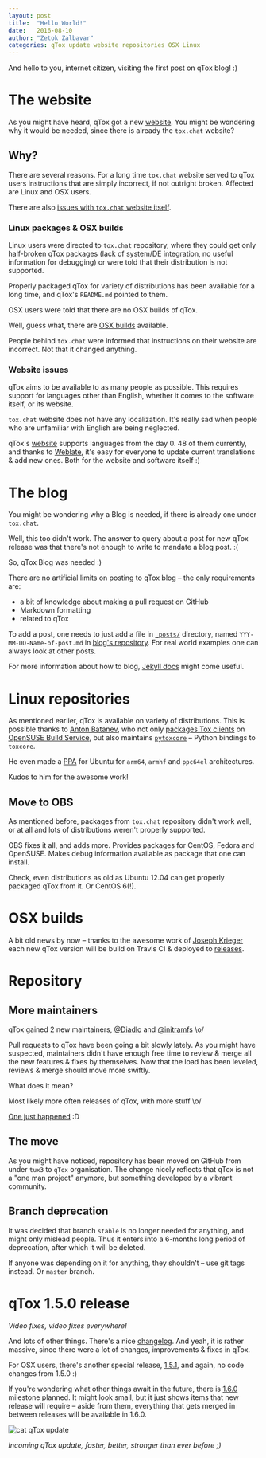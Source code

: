 ```yaml
---
layout: post
title:  "Hello World!"
date:   2016-08-10
author: "Zetok Zalbavar"
categories: qTox update website repositories OSX Linux
---
```



And hello to you, internet citizen, visiting the first post on qTox blog! :)

# The website

As you might have heard, qTox got a new [website]. You might be wondering why
it would be needed, since there is already the `tox.chat` website?

## Why?

There are several reasons. For a long time `tox.chat` website served to qTox
users instructions that are simply incorrect, if not outright broken. Affected
are Linux and OSX users.

There are also [issues with `tox.chat` website itself](#website-issues).

### Linux packages & OSX builds

Linux users were directed to `tox.chat` repository, where they could get only
half-broken qTox packages (lack of system/DE integration, no useful
information for debugging) or were told that their distribution is not
supported.

Properly packaged qTox for variety of distributions has been available for a
long time, and qTox's `README.md` pointed to them.

OSX users were told that there are no OSX builds of qTox.

Well, guess what, there are [OSX builds] available.

People behind `tox.chat` were informed that instructions on their website are
incorrect. Not that it changed anything.

### Website issues

qTox aims to be available to as many people as possible. This requires support
for languages other than English, whether it comes to the software itself, or
its website.

`tox.chat` website does not have any localization. It's really sad when people
who are unfamiliar with English are being neglected.

qTox's [website] supports languages from the day 0. 48 of them currently, and
thanks to [Weblate], it's easy for everyone to update current translations &
add new ones. Both for the website and software itself :)


# The blog

You might be wondering why a Blog is needed, if there is already one under
`tox.chat`.

Well, this too didn't work. The answer to query about a post for new qTox
release was that there's not enough to write to mandate a blog post. :(

So, qTox Blog was needed :)

There are no artificial limits on posting to qTox blog – the only requirements
are:

* a bit of knowledge about making a pull request on GitHub
* Markdown formatting
* related to qTox

To add a post, one needs to just add a file in [`_posts/`] directory, named
`YYY-MM-DD-Name-of-post.md` in [blog's repository]. For real world examples one
can always look at other posts.

For more information about how to blog, [Jekyll docs] might come useful.


# Linux repositories

As mentioned earlier, qTox is available on variety of distributions. This is
possible thanks to [Anton Batanev], who not only [packages Tox clients] on
[OpenSUSE Build Service], but also maintains [`pytoxcore`] – Python bindings to
`toxcore`.

He even made a [PPA] for Ubuntu for `arm64`, `armhf` and `ppc64el`
architectures.

Kudos to him for the awesome work!

## Move to OBS

As mentioned before, packages from `tox.chat` repository didn't work well, or
at all and lots of distributions weren't properly supported.

OBS fixes it all, and adds more. Provides packages for CentOS, Fedora and
OpenSUSE. Makes debug information available as package that one can install.

Check, even distributions as old as Ubuntu 12.04 can get properly packaged qTox
from it. Or CentOS 6(!).


# OSX builds

A bit old news by now – thanks to the awesome work of [Joseph Krieger] each
new qTox version will be build on Travis CI & deployed to [releases].


# Repository

## More maintainers

qTox gained 2 new maintainers, [@Diadlo] and [@initramfs] \o/

Pull requests to qTox have been going a bit slowly lately. As you might have
suspected, maintainers didn't have enough free time to review & merge all the
new features & fixes by themselves. Now that the load has been leveled, reviews
& merge should move more swiftly.

What does it mean?

Most likely more often releases of qTox, with more stuff \o/

[One just happened](#qtox-150-release) :D


## The move

As you might have noticed, repository has been moved on GitHub from under
`tux3` to `qTox` organisation. The change nicely reflects that qTox is not a
"one man project" anymore, but something developed by a vibrant community.


## Branch deprecation

It was decided that branch `stable` is no longer needed for anything, and might
only mislead people. Thus it enters into a 6-months long period of deprecation,
after which it will be deleted.

If anyone was depending on it for anything, they shouldn't – use git tags
instead. Or `master` branch.


# qTox 1.5.0 release

*Video fixes, video fixes everywhere!*

And lots of other things. There's a nice [changelog]. And yeah, it is rather
massive, since there were a lot of changes, improvements & fixes in qTox.

For OSX users, there's another special release, [1.5.1], and again, no code
changes from 1.5.0 :)

If you're wondering what other things await in the future, there is [1.6.0]
milestone planned. It might look small, but it just shows items that new
release will require – aside from them, everything that gets merged in between
releases will be available in 1.6.0.

![cat qTox update](https://i.imgur.com/ytnHj2K.gif)

*Incoming qTox update, faster, better, stronger than ever before ;)*


[1.5.1]: https://github.com/qTox/qTox/releases/tag/v1.5.1
[1.6.0]: https://github.com/qTox/qTox/milestone/4
[Anton Batanev]: https://github.com/abbat
[blog's repository]: https://github.com/qTox/blog
[changelog]: https://github.com/qTox/qTox/blob/v1.5.0/CHANGELOG.md#v150-2016-08-09
[@Diadlo]: https://github.com/Diadlo
[@initramfs]: https://github.com/initramfs
[Jekyll docs]: https://jekyllrb.com/docs/home/
[Joseph Krieger]: https://github.com/RowenStipe
[OpenSUSE Build Service]: https://software.opensuse.org/download.html?project=home%3Aantonbatenev%3Atox&package=qtox
[OSX builds]: #osx-builds
[packages Tox clients]: https://github.com/abbat/tox.pkg
[`_posts/`]: https://github.com/qTox/blog/tree/gh-pages/_posts
[PPA]: https://launchpad.net/%7Eabbat/+archive/ubuntu/tox
[`pytoxcore`]: https://github.com/abbat/pytoxcore
[releases]: https://github.com/qTox/qTox/releases
[Weblate]: https://hosted.weblate.org/projects/tox/website/
[website]: https://qtox.github.io/
